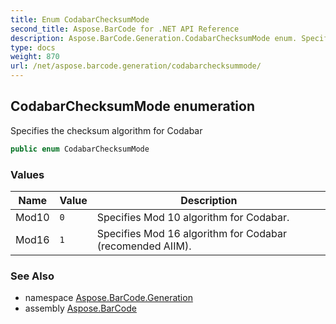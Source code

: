 ```yaml
---
title: Enum CodabarChecksumMode
second_title: Aspose.BarCode for .NET API Reference
description: Aspose.BarCode.Generation.CodabarChecksumMode enum. Specifies the checksum algorithm for Codabar
type: docs
weight: 870
url: /net/aspose.barcode.generation/codabarchecksummode/
---
```

## CodabarChecksumMode enumeration

Specifies the checksum algorithm for Codabar

```csharp
public enum CodabarChecksumMode
```

### Values

| Name | Value | Description |
| --- | --- | --- |
| Mod10 | `0` | Specifies Mod 10 algorithm for Codabar. |
| Mod16 | `1` | Specifies Mod 16 algorithm for Codabar (recomended AIIM). |

### See Also

* namespace [Aspose.BarCode.Generation](../../aspose.barcode.generation/)
* assembly [Aspose.BarCode](../../)


